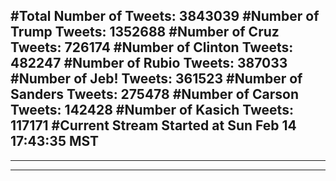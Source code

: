 #Total Number of Tweets: 3843039 
#Number of Trump Tweets: 1352688
#Number of Cruz Tweets: 726174
#Number of Clinton Tweets: 482247
#Number of Rubio Tweets: 387033
#Number of Jeb! Tweets: 361523
#Number of Sanders Tweets: 275478
#Number of Carson Tweets: 142428
#Number of Kasich Tweets: 117171
#Current Stream Started at Sun Feb 14 17:43:35 MST
---
---
---
